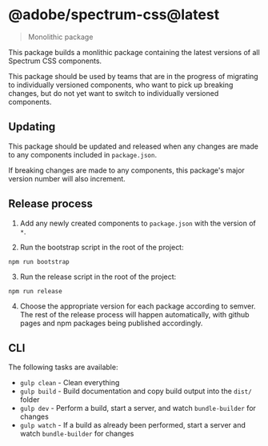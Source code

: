 # @adobe/spectrum-css@latest
> Monolithic package

This package builds a monlithic package containing the latest versions of all Spectrum CSS components.

This package should be used by teams that are in the progress of migrating to individually versioned components, who want to pick up breaking changes, but do not yet want to switch to individually versioned components.

## Updating

This package should be updated and released when any changes are made to any components included in `package.json`.

If breaking changes are made to any components, this package's major version number will also increment.

## Release process

1. Add any newly created components to `package.json` with the version of `*`.

2. Run the bootstrap script in the root of the project:

```
npm run bootstrap
```

3. Run the release script in the root of the project:

```
npm run release
```

4. Choose the appropriate version for each package according to semver. The rest of the release process will happen automatically, with github pages and npm packages being published accordingly.

## CLI

The following tasks are available:

* `gulp clean` - Clean everything
* `gulp build` - Build documentation and copy build output into the `dist/` folder
* `gulp dev` - Perform a build, start a server, and watch `bundle-builder` for changes
* `gulp watch` - If a build as already been performed, start a server and watch `bundle-builder` for changes
